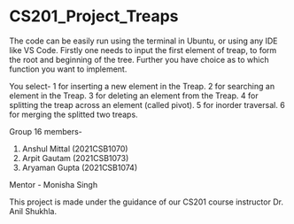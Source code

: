 # CS201_Project_Treaps

The code can be easily run using the terminal in Ubuntu, or using any IDE like VS Code.
Firstly one needs to input the first element of treap, to form the root and beginning of the tree. Further you have choice as to which function you want to implement.

You select-
1 for inserting a new element in the Treap.
2 for searching an element in the Treap.
3 for deleting an element from the Treap.
4 for splitting the treap across an element (called pivot).
5 for inorder traversal.
6 for merging the splitted two treaps.

Group 16 members-
1. Anshul Mittal (2021CSB1070)
2. Arpit Gautam (2021CSB1073)
3. Aryaman Gupta (2021CSB1074)

Mentor - Monisha Singh

This project is made under the guidance of our CS201 course instructor Dr. Anil Shukhla.
